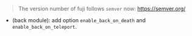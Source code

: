 > The version number of fuji follows `semver` now: https://semver.org/

- (back module): add option `enable_back_on_death` and `enable_back_on_teleport`.
